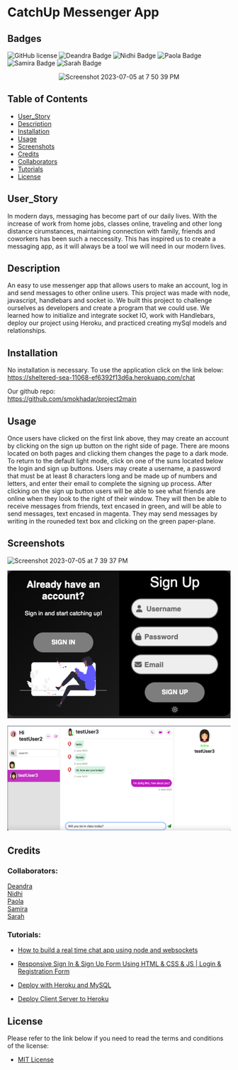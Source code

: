 # CatchUp Messenger App 
## Badges
![GitHub license](https://img.shields.io/badge/license-MIT-blue.svg)
![Deandra Badge](https://img.shields.io/badge/socket_io-Deandra-red)
![Nidhi Badge](https://img.shields.io/badge/UI/socket_io-Nidhi-pink)
![Paola Badge](https://img.shields.io/badge/front_end-Paola-orange)
![Samira Badge](https://img.shields.io/badge/model/routes-Samira-purple)
![Sarah Badge](https://img.shields.io/badge/model/routes-Sarah-green)



<p align="center" width="100%">
<img width="357" alt="Screenshot 2023-07-05 at 7 50 39 PM" src="https://github.com/smokhadar/project2main/assets/35505692/3a1b78e6-5806-48cb-93ce-4c5bca991a9c">
</p>

## Table of Contents
- [User_Story](#user_story)
- [Description](#description)
- [Installation](#installation)
- [Usage](#usage)
- [Screenshots](#screenshots)
- [Credits](#credits)
- [Collaborators](#collaborators)
- [Tutorials](#tutorials)
- [License](#license)


## User_Story
In modern days, messaging has become part of our daily lives. With the increase of work from home jobs, classes online, traveling and other long distance cirumstances, maintaining connection with family, friends and coworkers has been such a neccessity. This has inspired us to create a messaging app, as it will always be a tool we will need in our modern lives. 


## Description
An easy to use messenger app that allows users to make an account, log in and send messages to other online users. This project was made with node, javascript, handlebars and socket io. We built this project to challenge ourselves as developers and create a program that we could use. We learned how to initialize and integrate socket IO, work with Handlebars, deploy our project using Heroku, and practiced creating mySql models and relationships.


## Installation  

No installation is necessary. To use the application click on the link below:  
https://sheltered-sea-11068-ef6392f13d6a.herokuapp.com/chat  

Our github repo:   
https://github.com/smokhadar/project2main


## Usage
Once users have clicked on the first link above, they may create an account by clicking on the sign up button on the right side of page. There are moons located on both pages and clicking them changes the page to a dark mode. To return to the default light mode, click on one of the suns located below the login and sign up buttons. Users may create a username, a password that must be at least 8 characters long and be made up of numbers and letters, and enter their email to complete the signing up process. After clicking on the sign up button users will be able to see what friends are online when they look to the right of their window. They will then be able to receive messages from friends, text encased in green, and will be able to send messages, text encased in magenta. They may send messages by writing in the rouneded text box and clicking on the green paper-plane.


## Screenshots
<img width="1025" alt="Screenshot 2023-07-05 at 7 39 37 PM" src="https://github.com/smokhadar/project2main/assets/35505692/c143d4e6-a3d4-44c4-a0ef-70ce90df9902">

<p align="center">
  <img src="./frontend/public/style/images/dark-mode-pic.png" alt="Alt Text">
</p>


![chat-between-users](/frontend/public/style/images/chat-shot.png)  


## Credits  


### Collaborators:  

[Deandra](https://github.com/ddiedrick)  
[Nidhi](https://github.com/shahnidhi20)  
[Paola](https://github.com/perfectblue0)  
[Samira](https://github.com/smokhadar)     
[Sarah](https://github.com/minutemin)


### Tutorials:  

- [How to build a real time chat app using node and websockets](https://www.cometchat.com/tutorials/how-to-build-a-chat-app-with-websockets-and-node-js)

- [Responsive Sign In & Sign Up Form Using HTML & CSS & JS |  Login & Registration Form ](https://www.youtube.com/watch?v=aAyxSExhwW4)  

- [Deploy with Heroku and MySQL](https://coding-boot-camp.github.io/full-stack/heroku/deploy-with-heroku-and-mysql)  
 
- [Deploy Client Server to Heroku](https://www.youtube.com/watch?v=GJwHevf2wYE)  

## License

Please refer to the link below if you need to read the terms and conditions of the license:
- [MIT License](https://opensource.org/licenses/MIT)

